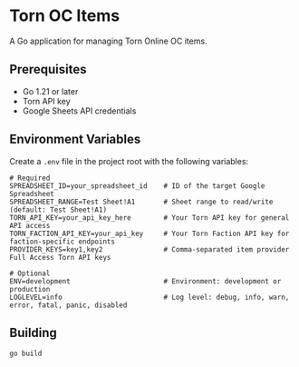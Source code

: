 # Torn OC Items

A Go application for managing Torn Online OC items.

## Prerequisites

- Go 1.21 or later
- Torn API key
- Google Sheets API credentials

## Environment Variables

Create a `.env` file in the project root with the following variables:

```env
# Required
SPREADSHEET_ID=your_spreadsheet_id    # ID of the target Google Spreadsheet
SPREADSHEET_RANGE=Test Sheet!A1       # Sheet range to read/write (default: Test Sheet!A1)
TORN_API_KEY=your_api_key_here        # Your Torn API key for general API access
TORN_FACTION_API_KEY=your_api_key     # Your Torn Faction API key for faction-specific endpoints
PROVIDER_KEYS=key1,key2               # Comma-separated item provider Full Access Torn API keys

# Optional
ENV=development                       # Environment: development or production
LOGLEVEL=info                         # Log level: debug, info, warn, error, fatal, panic, disabled
```

## Building

```bash
go build
```

